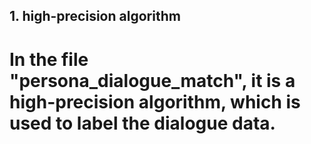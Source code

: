 ## 1. high-precision algorithm
# In the file "persona_dialogue_match", it is a high-precision algorithm, which is used to label the dialogue data. 
